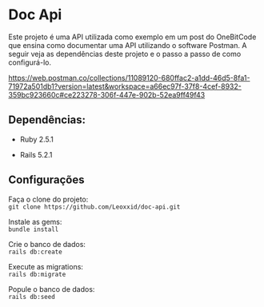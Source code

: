 # Doc Api

Este projeto é uma API utilizada como exemplo em um post do OneBitCode que ensina como documentar uma API utilizando o software Postman.
A seguir veja as dependências deste projeto e o passo a passo de como configurá-lo.

https://web.postman.co/collections/11089120-680ffac2-a1dd-46d5-8fa1-71972a501db1?version=latest&workspace=a66ec97f-37f8-4cef-8932-359bc923660c#ce223278-306f-447e-902b-52ea9ff49f43

## Dependências:

* Ruby 2.5.1

* Rails 5.2.1

## Configurações

Faça o clone do projeto:  
```git clone https://github.com/Leoxxid/doc-api.git```

Instale as gems:  
``` bundle install ```

Crie o banco de dados:  
``` rails db:create ```

Execute as migrations:  
``` rails db:migrate ```

Popule o banco de dados:  
``` rails db:seed ```
